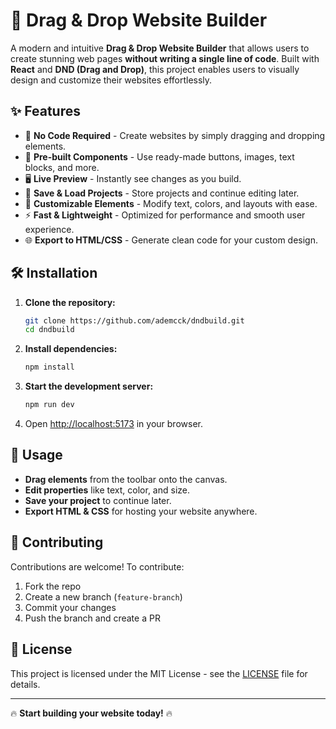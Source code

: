# 🚀 Drag & Drop Website Builder

A modern and intuitive **Drag & Drop Website Builder** that allows users to create stunning web pages **without writing a single line of code**. Built with **React** and **DND (Drag and Drop)**, this project enables users to visually design and customize their websites effortlessly.

## ✨ Features

- 🎨 **No Code Required** - Create websites by simply dragging and dropping elements.
- 📄 **Pre-built Components** - Use ready-made buttons, images, text blocks, and more.
- 🖥️ **Live Preview** - Instantly see changes as you build.
- 📂 **Save & Load Projects** - Store projects and continue editing later.
- 🔧 **Customizable Elements** - Modify text, colors, and layouts with ease.
- ⚡ **Fast & Lightweight** - Optimized for performance and smooth user experience.
- 🌐 **Export to HTML/CSS** - Generate clean code for your custom design.

## 🛠️ Installation

1. **Clone the repository:**
   ```sh
   git clone https://github.com/ademcck/dndbuild.git
   cd dndbuild
   ```

2. **Install dependencies:**
   ```sh
   npm install
   ```

3. **Start the development server:**
   ```sh
   npm run dev
   ```

4. Open [http://localhost:5173](http://localhost:5173) in your browser.


## 📖 Usage

- **Drag elements** from the toolbar onto the canvas.
- **Edit properties** like text, color, and size.
- **Save your project** to continue later.
- **Export HTML & CSS** for hosting your website anywhere.

## 🤝 Contributing

Contributions are welcome! To contribute:
1. Fork the repo
2. Create a new branch (`feature-branch`)
3. Commit your changes
4. Push the branch and create a PR

## 📜 License

This project is licensed under the MIT License - see the [LICENSE](LICENSE) file for details.

---

🔥 **Start building your website today!** 🔥

